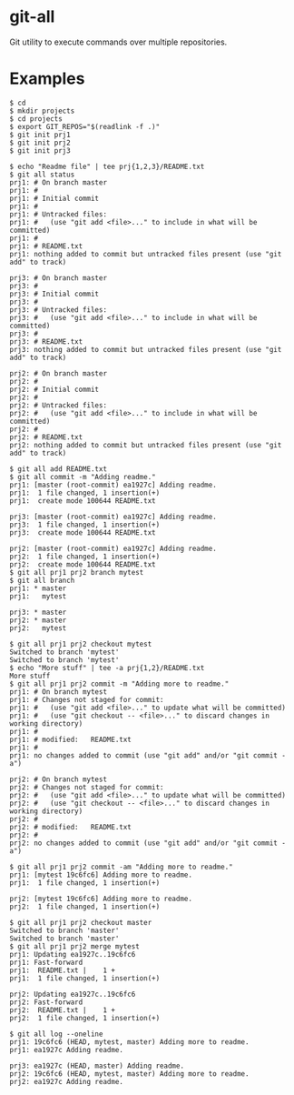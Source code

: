 git-all
=======

Git utility to execute commands over multiple repositories.


Examples
========

	$ cd
	$ mkdir projects
	$ cd projects
	$ export GIT_REPOS="$(readlink -f .)"
	$ git init prj1
	$ git init prj2
	$ git init prj3

	$ echo "Readme file" | tee prj{1,2,3}/README.txt
	$ git all status
	prj1: # On branch master
	prj1: #
	prj1: # Initial commit
	prj1: #
	prj1: # Untracked files:
	prj1: #   (use "git add <file>..." to include in what will be committed)
	prj1: #
	prj1: #	README.txt
	prj1: nothing added to commit but untracked files present (use "git add" to track)

	prj3: # On branch master
	prj3: #
	prj3: # Initial commit
	prj3: #
	prj3: # Untracked files:
	prj3: #   (use "git add <file>..." to include in what will be committed)
	prj3: #
	prj3: #	README.txt
	prj3: nothing added to commit but untracked files present (use "git add" to track)

	prj2: # On branch master
	prj2: #
	prj2: # Initial commit
	prj2: #
	prj2: # Untracked files:
	prj2: #   (use "git add <file>..." to include in what will be committed)
	prj2: #
	prj2: #	README.txt
	prj2: nothing added to commit but untracked files present (use "git add" to track)

	$ git all add README.txt
	$ git all commit -m "Adding readme."
	prj1: [master (root-commit) ea1927c] Adding readme.
	prj1:  1 file changed, 1 insertion(+)
	prj1:  create mode 100644 README.txt

	prj3: [master (root-commit) ea1927c] Adding readme.
	prj3:  1 file changed, 1 insertion(+)
	prj3:  create mode 100644 README.txt

	prj2: [master (root-commit) ea1927c] Adding readme.
	prj2:  1 file changed, 1 insertion(+)
	prj2:  create mode 100644 README.txt
	$ git all prj1 prj2 branch mytest
	$ git all branch
	prj1: * master
	prj1:   mytest

	prj3: * master
	prj2: * master
	prj2:   mytest

	$ git all prj1 prj2 checkout mytest
	Switched to branch 'mytest'
	Switched to branch 'mytest'
	$ echo "More stuff" | tee -a prj{1,2}/README.txt
	More stuff
	$ git all prj1 prj2 commit -m "Adding more to readme."
	prj1: # On branch mytest
	prj1: # Changes not staged for commit:
	prj1: #   (use "git add <file>..." to update what will be committed)
	prj1: #   (use "git checkout -- <file>..." to discard changes in working directory)
	prj1: #
	prj1: #	modified:   README.txt
	prj1: #
	prj1: no changes added to commit (use "git add" and/or "git commit -a")

	prj2: # On branch mytest
	prj2: # Changes not staged for commit:
	prj2: #   (use "git add <file>..." to update what will be committed)
	prj2: #   (use "git checkout -- <file>..." to discard changes in working directory)
	prj2: #
	prj2: #	modified:   README.txt
	prj2: #
	prj2: no changes added to commit (use "git add" and/or "git commit -a")

	$ git all prj1 prj2 commit -am "Adding more to readme."
	prj1: [mytest 19c6fc6] Adding more to readme.
	prj1:  1 file changed, 1 insertion(+)

	prj2: [mytest 19c6fc6] Adding more to readme.
	prj2:  1 file changed, 1 insertion(+)

	$ git all prj1 prj2 checkout master
	Switched to branch 'master'
	Switched to branch 'master'
	$ git all prj1 prj2 merge mytest
	prj1: Updating ea1927c..19c6fc6
	prj1: Fast-forward
	prj1:  README.txt |    1 +
	prj1:  1 file changed, 1 insertion(+)

	prj2: Updating ea1927c..19c6fc6
	prj2: Fast-forward
	prj2:  README.txt |    1 +
	prj2:  1 file changed, 1 insertion(+)

	$ git all log --oneline
	prj1: 19c6fc6 (HEAD, mytest, master) Adding more to readme.
	prj1: ea1927c Adding readme.

	prj3: ea1927c (HEAD, master) Adding readme.
	prj2: 19c6fc6 (HEAD, mytest, master) Adding more to readme.
	prj2: ea1927c Adding readme.
